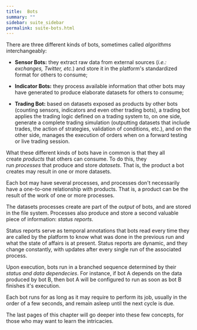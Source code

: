 ```yaml
---
title:  Bots
summary: ""
sidebar: suite_sidebar
permalink: suite-bots.html
---
```


There are three different kinds of bots, sometimes called *algorithms* interchangeably:

* **Sensor Bots:** they extract raw data from external sources (*i.e.: exchanges, Twitter, etc.*) and store it in the platform's standardized format for others to consume;

* **Indicator Bots:** they process available information that other bots may have generated to produce elaborate datasets for others to consume;

* **Trading Bot:** based on datasets exposed as products by other bots (counting sensors, indicators and even other trading bots), a trading bot applies the trading logic defined on a trading system to, on one side, generate a complete trading simulation (outputting datasets that include trades, the action of strategies, validation of conditions, etc.), and on the other side, manages the execution of orders when on a forward testing or live trading session.

What these different kinds of bots have in common is that they all create _products_ that others can consume. To do this, they run _processes_ that produce and store _datasets_. That is, the product a bot creates may result in one or more datasets.

Each bot may have several processes, and processes don't necessarily have a one-to-one relationship with products. That is, a product can be the result of the work of one or more processes.

The datasets processes create are part of the _output_ of bots, and are stored in the file system. Processes also produce and store a second valuable piece of information: _status reports_.

Status reports serve as temporal annotations that bots read every time they are called by the platform to know what was done in the previous run and what the state of affairs is at present. Status reports are dynamic, and they change constantly, with updates after every single run of the associated process.

Upon execution, bots run in a branched sequence determined by their *status and data dependecies*. For instance, if bot A depends on the data produced by bot B, then bot A will be configured to run as soon as bot B finishes it's execution.

Each bot runs for as long as it may require to perform its job, usually in the order of a few seconds, and remain asleep until the next cycle is due.

The last pages of this chapter will go deeper into these few concepts, for those who may want to learn the intricacies.